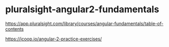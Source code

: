 # pluralsight-angular2-fundamentals
https://app.pluralsight.com/library/courses/angular-fundamentals/table-of-contents

https://jcoop.io/angular-2-practice-exercises/

